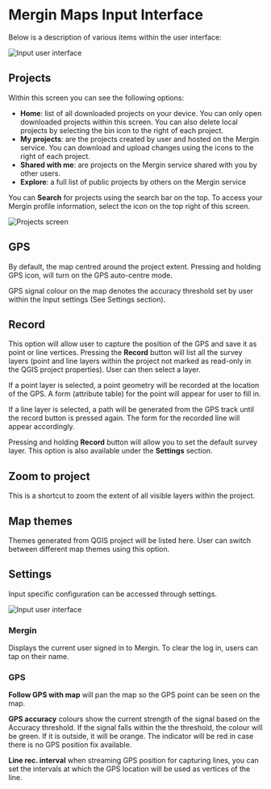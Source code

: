 # Mergin Maps Input Interface

Below is a description of various items within the user interface:

![Input user interface](./input_gui.png)

## Projects

Within this screen you can see the following options:
- **Home**: list of all downloaded projects on your device. You can only open downloaded projects within this screen. You can also delete local projects by selecting the bin icon to the right of each project.
- **My projects**: are the projects created by user and hosted on the Mergin service. You can download and upload changes using the icons to the right of each project.
- **Shared with me**: are projects on the Mergin service shared with you by other users.
- **Explore**: a full list of public projects by others on the Mergin service

You can **Search** for projects using the search bar on the top. To access your Mergin profile information, select the icon on the top right of this screen.

![Projects screen](./input_screen.jpg)

## GPS
By default, the map centred around the project extent. Pressing and holding GPS icon, will turn on the GPS auto-centre mode.

GPS signal colour on the map denotes the accuracy threshold set by user within the Input settings (See Settings section).

## Record
This option will allow user to capture the position of the GPS and save it as point or line vertices. Pressing the **Record**  button will list all the survey layers (point and line layers within the project not marked as read-only in the QGIS project properties). User can then select a layer.

If a point layer is selected, a point geometry will be recorded at the location of the GPS. A form (attribute table) for the point will appear for user to fill in.

If a line layer is selected, a path will be generated from the GPS track until the record button is pressed again. The form for the recorded line will appear accordingly.

Pressing and holding **Record** button will allow you to set the default survey layer. This option is also available under the **Settings** section.

## Zoom to project
This is a shortcut to zoom the extent of all visible layers within the project.

## Map themes
Themes generated from QGIS project will be listed here. User can switch between different map themes using this option.

## Settings
Input specific configuration can be accessed through settings.

![Input user interface](./input_settings.png)

### Mergin

Displays the current user signed in to Mergin. To clear the log in, users can tap on their name.

### GPS

**Follow GPS with map** will pan the map so the GPS point can be seen on the map.

**GPS accuracy** colours show the current strength of the signal based on the Accuracy threshold. If the signal falls within the the threshold, the colour will be green. If it is outside, it will be orange. The indicator will be red in case there is no GPS position fix available.

**Line rec. interval** when streaming GPS position for capturing lines, you can set the intervals at which the GPS location will be used as vertices of the line.